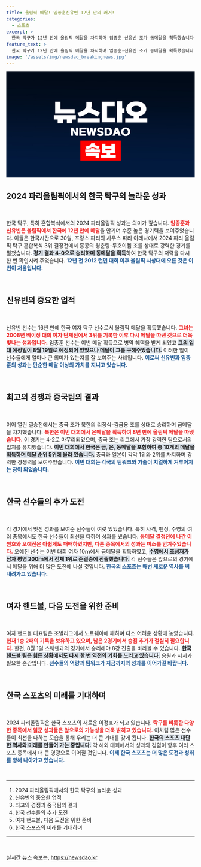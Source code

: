 ```yaml
---
title: 올림픽 메달! 임종훈신유빈 12년 만의 쾌거!
categories:
  - 스포츠
excerpt: >
  한국 탁구가 12년 만에 올림픽 메달을 차지하며 임종훈-신유빈 조가 동메달을 획득했습니다! 북한은 리정식-김금용 조의 은메달로 8년 만에 메달 주인공이 되었습니다. 궁금한 올림픽 소식, 클릭하여 확인하세요!
feature_text: >
  한국 탁구가 12년 만에 올림픽 메달을 차지하며 임종훈-신유빈 조가 동메달을 획득했습니다! 북한은 리정식-김금용 조의 은메달로 8년 만에 메달 주인공이 되었습니다. 궁금한 올림픽 소식, 클릭하여 확인하세요!
image: '/assets/img/newsdao_breakingnews.jpg'
---
```


<p><img src="/assets/img/newsdao_breakingnews.jpg" alt="cryptoinkorea 속보" /></p>

<h2 data-ke-size="size26">2024 파리올림픽에서의 한국 탁구의 놀라운 성과</h2>

<p data-ke-size="size16">&nbsp;</p>

<p>한국 탁구, 특히 혼합복식에서의 2024 파리올림픽 성과는 의미가 깊습니다. <b><span style="color: #ee2323;">임종훈과 신유빈은 올림픽에서 한국에 12년 만에 메달</span></b>을 안기며 수준 높은 경기력을 보여주었습니다. 이들은 한국시간으로 30일, 프랑스 파리의 사우스 파리 아레나에서 2024 파리 올림픽 탁구 혼합복식 3위 결정전에서 홍콩의 웡춘팅-두호이켐 조를 상대로 강력한 경기를 펼쳤습니다. <b><span style="background-color: #21538527;">경기 결과 4-0으로 승리하며 동메달을 획득</span></b>하여 한국 탁구의 저력을 다시 한 번 확인시켜 주었습니다. <b><span style="color: #1a5490;">12년 전 2012 런던 대회 이후 올림픽 시상대에 오른 것은 이번이 처음입니다.</span></b></p>

<p data-ke-size="size16">&nbsp;</p>

<h2 data-ke-size="size26">신유빈의 중요한 업적</h2>

<p data-ke-size="size16">&nbsp;</p>

<p>신유빈 선수는 16년 만에 한국 여자 탁구 선수로서 올림픽 메달을 획득했습니다. <b><span style="color: #ee2323;">그녀는 2008년 베이징 대회 여자 단체전에서 3위를 기록한 이후 다시 메달을 따낸 것으로 더욱 빛나는 성과입니다.</span></b> 임종훈 선수는 이번 메달 획득으로 병역 혜택을 받게 되었고 <b><span style="background-color: #21538527;">그의 입대 예정일이 8월 19일로 예정되어 있었으나 메달이 그를 구해주었습니다.</span></b> 이러한 일이 선수들에게 얼마나 큰 의미가 있는지를 잘 보여주는 사례입니다. <b><span style="color: #1a5490;">이로써 신유빈과 임종훈의 성과는 단순한 메달 이상의 가치를 지니고 있습니다.</span></b></p>

<p data-ke-size="size16">&nbsp;</p>

<h2 data-ke-size="size26">최고의 경쟁과 중국팀의 결과</h2>

<p data-ke-size="size16">&nbsp;</p>

<p>이어 열린 결승전에서는 중국 조가 북한의 리정식-김금용 조를 상대로 승리하며 금메달을 차지했습니다. <b><span style="color: #ee2323;">북한은 이번 대회에서 은메달을 획득하여 8년 만에 올림픽 메달을 따냈습니다.</span></b> 이 경기는 4-2로 마무리되었으며, 중국 조는 리그에서 가장 강력한 팀으로서의 입지를 유지했습니다. <b><span style="background-color: #21538527;">이번 대회에서 한국은 금, 은, 동메달을 포함하여 총 10개의 메달을 획득하며 메달 순위 5위에 올라 있습니다.</span></b> 중국과 일본이 각각 1위와 2위를 차지하며 강력한 경쟁력을 보여주었습니다. <b><span style="color: #1a5490;">이번 대회는 각국의 팀워크와 기술이 치열하게 겨루어지는 장이 되었습니다.</span></b></p>

<p data-ke-size="size16">&nbsp;</p>

<h2 data-ke-size="size26">한국 선수들의 추가 도전</h2>

<p data-ke-size="size16">&nbsp;</p>

<p>각 경기에서 멋진 성과를 보여준 선수들이 여럿 있었습니다. 특히 사격, 펜싱, 수영의 여러 종목에서도 한국 선수들이 최선을 다하며 성과를 냈습니다. <b><span style="color: #ee2323;">동메달 결정전에 나간 이원호와 오예진은 아쉽게도 패배하였지만, 다른 종목에서의 성과는 미소를 안겨주었습니다.</span></b> 오예진 선수는 이번 대회 여자 10ｍ에서 금메달을 획득하였고, <b><span style="background-color: #21538527;">수영에서 조성재가 남자 평영 200ｍ에서 전체 1위로 준결승에 진출했습니다.</span></b> 각 선수들은 앞으로의 경기에서 메달을 위해 더 많은 도전에 나설 것입니다. <b><span style="color: #1a5490;">한국의 스포츠는 매번 새로운 역사를 써 내려가고 있습니다.</span></b></p>

<p data-ke-size="size16">&nbsp;</p>

<h2 data-ke-size="size26">여자 핸드볼, 다음 도전을 위한 준비</h2>

<p data-ke-size="size16">&nbsp;</p>

<p>여자 핸드볼 대표팀은 조별리그에서 노르웨이에 패하며 다소 어려운 상황에 놓였습니다. <b><span style="color: #ee2323;">현재 1승 2패의 기록을 보유하고 있으며, 남은 2경기에서 승점 추가가 절실히 필요합니다.</span></b> 한편, 8월 1일 스웨덴과의 경기에서 승리해야 8강 진출을 바라볼 수 있습니다. <b><span style="background-color: #21538527;">한국 핸드볼 팀은 힘든 상황에서도 다시 한 번 역전의 기회를 노리고 있습니다.</span></b> 응원과 지지가 필요한 순간입니다. <b><span style="color: #1a5490;">선수들의 역량과 팀워크가 지금까지의 성과를 이어가길 바랍니다.</span></b></p>

<p data-ke-size="size16">&nbsp;</p>

<h2 data-ke-size="size26">한국 스포츠의 미래를 기대하며</h2>

<p data-ke-size="size16">&nbsp;</p>

<p>2024 파리올림픽은 한국 스포츠의 새로운 이정표가 되고 있습니다. <b><span style="color: #ee2323;">탁구를 비롯한 다양한 종목에서 일군 성과들은 앞으로의 가능성을 더욱 밝히고 있습니다.</span></b> 이처럼 많은 선수들이 최선을 다하는 모습을 통해 우리는 더 큰 기대를 갖게 됩니다. <b><span style="background-color: #21538527;">한국의 스포츠 대단한 역사와 미래를 만들어 가는 중입니다.</span></b> 각 해외 대회에서의 성과와 경험이 향후 여러 스포츠 종목에서 더 큰 영광으로 이어질 것입니다. <b><span style="color: #1a5490;">이제 한국 스포츠는 더 많은 도전과 성취를 향해 나아가고 있습니다.</span></b></p>

<p data-ke-size="size16">&nbsp;</p>

<hr>

<ol>
<li>2024 파리올림픽에서의 한국 탁구의 놀라운 성과</li>
<li>신유빈의 중요한 업적</li>
<li>최고의 경쟁과 중국팀의 결과</li>
<li>한국 선수들의 추가 도전</li>
<li>여자 핸드볼, 다음 도전을 위한 준비</li>
<li>한국 스포츠의 미래를 기대하며</li>
</ol>

<hr>

<p data-ke-size="size16">&nbsp;</p>
실시간 뉴스 속보는, <a href="https://newsdao.kr" rel="dofollow">https://newsdao.kr</a>


